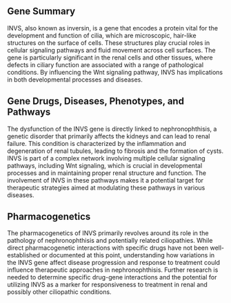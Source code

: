 ## Gene Summary
INVS, also known as inversin, is a gene that encodes a protein vital for the development and function of cilia, which are microscopic, hair-like structures on the surface of cells. These structures play crucial roles in cellular signaling pathways and fluid movement across cell surfaces. The gene is particularly significant in the renal cells and other tissues, where defects in ciliary function are associated with a range of pathological conditions. By influencing the Wnt signaling pathway, INVS has implications in both developmental processes and diseases.

## Gene Drugs, Diseases, Phenotypes, and Pathways
The dysfunction of the INVS gene is directly linked to nephronophthisis, a genetic disorder that primarily affects the kidneys and can lead to renal failure. This condition is characterized by the inflammation and degeneration of renal tubules, leading to fibrosis and the formation of cysts. INVS is part of a complex network involving multiple cellular signaling pathways, including Wnt signaling, which is crucial in developmental processes and in maintaining proper renal structure and function. The involvement of INVS in these pathways makes it a potential target for therapeutic strategies aimed at modulating these pathways in various diseases.

## Pharmacogenetics
The pharmacogenetics of INVS primarily revolves around its role in the pathology of nephronophthisis and potentially related ciliopathies. While direct pharmacogenetic interactions with specific drugs have not been well-established or documented at this point, understanding how variations in the INVS gene affect disease progression and response to treatment could influence therapeutic approaches in nephronophthisis. Further research is needed to determine specific drug-gene interactions and the potential for utilizing INVS as a marker for responsiveness to treatment in renal and possibly other ciliopathic conditions.